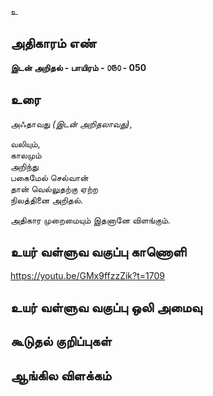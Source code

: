 உ


## அதிகாரம் எண்

**இடன் அறிதல் - பாயிரம் - ௦௫௦ - 050**

## உரை

அஃதாவது _(இடன் அறிதலாவது)_,  

வலியும்,  
காலமும்  
அறிந்து  
பகைமேல் செல்வான்  
தான் வெல்லுதற்கு ஏற்ற  
நிலத்தினை அறிதல்.  

அதிகார முறைமையும் இதனானே விளங்கும்.

## உயர் வள்ளுவ வகுப்பு காணொளி

https://youtu.be/GMx9ffzzZik?t=1709

## உயர் வள்ளுவ வகுப்பு ஒலி அமைவு 


## கூடுதல் குறிப்புகள்


## ஆங்கில விளக்கம்

